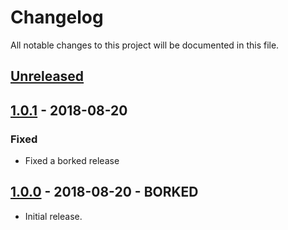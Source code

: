 # Changelog
All notable changes to this project will be documented in this file.

## [Unreleased]
<!--
"### Added" for new features.
"### Changed" for changes in existing functionality.
"### Deprecated" for soon-to-be removed features.
"### Removed" for now removed features.
"### Fixed" for any bug fixes.
"### Security" in case of vulnerabilities.
-->

## [1.0.1] - 2018-08-20

### Fixed
- Fixed a borked release


## [1.0.0] - 2018-08-20 - BORKED
- Initial release.


[Unreleased]: https://github.com/digipolisantwerp/search_widget_angular/compare/v1.0.1...HEAD
[1.0.1]: https://github.com/digipolisantwerp/search_widget_angular/compare/v1.0.0...v1.0.1
[1.0.0]: https://github.com/digipolisantwerp/search_widget_angular/compare/v0.0.1...v1.0.0
